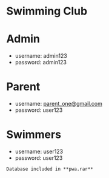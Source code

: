 Swimming Club
=============
 
Admin
=====
* username: admin123
* password: admin123
 
Parent
======
* username: parent_one@gmail.com
* password: user123
 
Swimmers
========
* username: user123 
* password: user123

```
Database included in **pwa.rar**
```
